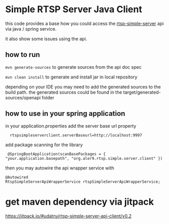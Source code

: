 # Simple RTSP Server Java Client

this code provides a base how you could access the [rtsp-simple-server](https://github.com/aler9/rtsp-simple-server) api via java / spring service.

it also show some issues using the api. 

## how to run
`mvn generate-sources` to generate sources from the api doc spec

`mvn clean install` to generate and install jar in local repository

depending on your IDE you may need to add the generated sources to the build path. 
the generated sources could be found in the target/generated-sources/openapi folder

## how to use in your spring application

in your application.properties add the server base url property

      rtspsimpleserverclient.serverBaseurl=http://localhost:9997

add package scanning for the library  

     @SpringBootApplication(scanBasePackages = { "your.application.basepath", "org.aler9.rtsp.simple.server.client" })

then you may autowire the api wrapper service with

    @Autowired
    RtspSimpleServerApiWrapperService rtspSimpleServerApiWrapperService;

# get maven dependency via jitpack

https://jitpack.io/#udatny/rtsp-simple-server-api-client/v0.2
